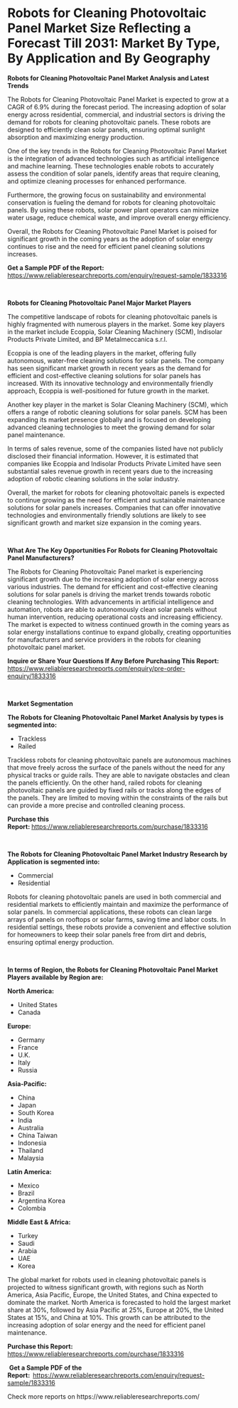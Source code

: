 <p><h1>Robots for Cleaning Photovoltaic Panel Market Size Reflecting a Forecast Till 2031: Market By Type, By Application and By Geography</h1></p><p><strong>Robots for Cleaning Photovoltaic Panel Market Analysis and Latest Trends</strong></p>
<p><p>The Robots for Cleaning Photovoltaic Panel Market is expected to grow at a CAGR of 6.9% during the forecast period. The increasing adoption of solar energy across residential, commercial, and industrial sectors is driving the demand for robots for cleaning photovoltaic panels. These robots are designed to efficiently clean solar panels, ensuring optimal sunlight absorption and maximizing energy production.</p><p>One of the key trends in the Robots for Cleaning Photovoltaic Panel Market is the integration of advanced technologies such as artificial intelligence and machine learning. These technologies enable robots to accurately assess the condition of solar panels, identify areas that require cleaning, and optimize cleaning processes for enhanced performance.</p><p>Furthermore, the growing focus on sustainability and environmental conservation is fueling the demand for robots for cleaning photovoltaic panels. By using these robots, solar power plant operators can minimize water usage, reduce chemical waste, and improve overall energy efficiency.</p><p>Overall, the Robots for Cleaning Photovoltaic Panel Market is poised for significant growth in the coming years as the adoption of solar energy continues to rise and the need for efficient panel cleaning solutions increases.</p></p>
<p><strong>Get a Sample PDF of the Report:&nbsp;</strong> <a href="https://www.reliableresearchreports.com/enquiry/request-sample/1833316">https://www.reliableresearchreports.com/enquiry/request-sample/1833316</a></p>
<p>&nbsp;</p>
<p><strong>Robots for Cleaning Photovoltaic Panel Major Market Players</strong></p>
<p><p>The competitive landscape of robots for cleaning photovoltaic panels is highly fragmented with numerous players in the market. Some key players in the market include Ecoppia, Solar Cleaning Machinery (SCM), Indisolar Products Private Limited, and BP Metalmeccanica s.r.l.</p><p>Ecoppia is one of the leading players in the market, offering fully autonomous, water-free cleaning solutions for solar panels. The company has seen significant market growth in recent years as the demand for efficient and cost-effective cleaning solutions for solar panels has increased. With its innovative technology and environmentally friendly approach, Ecoppia is well-positioned for future growth in the market.</p><p>Another key player in the market is Solar Cleaning Machinery (SCM), which offers a range of robotic cleaning solutions for solar panels. SCM has been expanding its market presence globally and is focused on developing advanced cleaning technologies to meet the growing demand for solar panel maintenance.</p><p>In terms of sales revenue, some of the companies listed have not publicly disclosed their financial information. However, it is estimated that companies like Ecoppia and Indisolar Products Private Limited have seen substantial sales revenue growth in recent years due to the increasing adoption of robotic cleaning solutions in the solar industry.</p><p>Overall, the market for robots for cleaning photovoltaic panels is expected to continue growing as the need for efficient and sustainable maintenance solutions for solar panels increases. Companies that can offer innovative technologies and environmentally friendly solutions are likely to see significant growth and market size expansion in the coming years.</p></p>
<p>&nbsp;</p>
<p><strong>What Are The Key Opportunities For Robots for Cleaning Photovoltaic Panel Manufacturers?</strong></p>
<p><p>The Robots for Cleaning Photovoltaic Panel market is experiencing significant growth due to the increasing adoption of solar energy across various industries. The demand for efficient and cost-effective cleaning solutions for solar panels is driving the market trends towards robotic cleaning technologies. With advancements in artificial intelligence and automation, robots are able to autonomously clean solar panels without human intervention, reducing operational costs and increasing efficiency. The market is expected to witness continued growth in the coming years as solar energy installations continue to expand globally, creating opportunities for manufacturers and service providers in the robots for cleaning photovoltaic panel market.</p></p>
<p><strong>Inquire or Share Your Questions If Any Before Purchasing This Report:</strong> <a href="https://www.reliableresearchreports.com/enquiry/pre-order-enquiry/1833316">https://www.reliableresearchreports.com/enquiry/pre-order-enquiry/1833316</a></p>
<p>&nbsp;</p>
<p><strong>Market Segmentation</strong></p>
<p><strong>The Robots for Cleaning Photovoltaic Panel Market Analysis by types is segmented into:</strong></p>
<p><ul><li>Trackless</li><li>Railed</li></ul></p>
<p><p>Trackless robots for cleaning photovoltaic panels are autonomous machines that move freely across the surface of the panels without the need for any physical tracks or guide rails. They are able to navigate obstacles and clean the panels efficiently. On the other hand, railed robots for cleaning photovoltaic panels are guided by fixed rails or tracks along the edges of the panels. They are limited to moving within the constraints of the rails but can provide a more precise and controlled cleaning process.</p></p>
<p><strong>Purchase this Report:&nbsp;</strong><a href="https://www.reliableresearchreports.com/purchase/1833316">https://www.reliableresearchreports.com/purchase/1833316</a></p>
<p>&nbsp;</p>
<p><strong>The Robots for Cleaning Photovoltaic Panel Market Industry Research by Application is segmented into:</strong></p>
<p><ul><li>Commercial</li><li>Residential</li></ul></p>
<p><p>Robots for cleaning photovoltaic panels are used in both commercial and residential markets to efficiently maintain and maximize the performance of solar panels. In commercial applications, these robots can clean large arrays of panels on rooftops or solar farms, saving time and labor costs. In residential settings, these robots provide a convenient and effective solution for homeowners to keep their solar panels free from dirt and debris, ensuring optimal energy production.</p></p>
<p>&nbsp;</p>
<p><strong>In terms of Region, the Robots for Cleaning Photovoltaic Panel Market Players available by Region are:</strong></p>
<p>
    <p> <strong> North America: </strong>
        <ul>
            <li>United States</li>
            <li>Canada</li>
        </ul>
        </p> 
    <p> <strong> Europe: </strong>
        <ul>
            <li>Germany</li>
            <li>France</li>
            <li>U.K.</li>
            <li>Italy</li>
            <li>Russia</li>
        </ul>
        </p> 
    <p> <strong> Asia-Pacific: </strong>
        <ul>
            <li>China</li>
            <li>Japan</li>
            <li>South Korea</li>
            <li>India</li>
            <li>Australia</li>
            <li>China Taiwan</li>
            <li>Indonesia</li>
            <li>Thailand</li>
            <li>Malaysia</li>
        </ul>
        </p> 
    <p> <strong> Latin America: </strong>
        <ul>
            <li>Mexico</li>
            <li>Brazil</li>
            <li>Argentina Korea</li>
            <li>Colombia</li>
        </ul>
        </p> 
    <p> <strong> Middle East & Africa: </strong>
        <ul>
            <li>Turkey</li>
            <li>Saudi</li>
            <li>Arabia</li>
            <li>UAE</li>
            <li>Korea</li>
        </ul>
    </p>
    </p>
<p><p>The global market for robots used in cleaning photovoltaic panels is projected to witness significant growth, with regions such as North America, Asia Pacific, Europe, the United States, and China expected to dominate the market. North America is forecasted to hold the largest market share at 30%, followed by Asia Pacific at 25%, Europe at 20%, the United States at 15%, and China at 10%. This growth can be attributed to the increasing adoption of solar energy and the need for efficient panel maintenance.</p></p>
<p><strong>Purchase this Report: </strong><a href="https://www.reliableresearchreports.com/purchase/1833316">https://www.reliableresearchreports.com/purchase/1833316</a></p>
<p>&nbsp;<strong>Get a Sample PDF of the Report:&nbsp;&nbsp;</strong><a href="https://www.reliableresearchreports.com/enquiry/request-sample/1833316">https://www.reliableresearchreports.com/enquiry/request-sample/1833316</a></p>
<p><strong></strong></p>
<p>Check more reports on https://www.reliableresearchreports.com/</p>